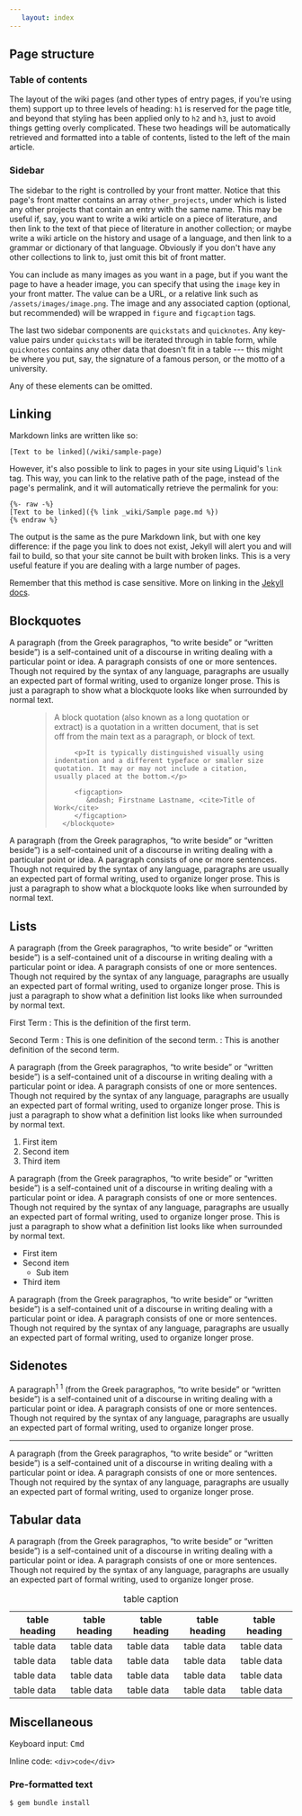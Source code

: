 ```yaml
---
   layout: index
---
```


## Page structure

### Table of contents

The layout of the wiki pages (and other types of entry pages, if you're using them) support up to three levels of heading: `h1` is reserved for the page title, and beyond that styling has been applied only to `h2` and `h3`, just to avoid things getting overly complicated. These two headings will be automatically retrieved and formatted into a table of contents, listed to the left of the main article.

### Sidebar

The sidebar to the right is controlled by your front matter. Notice that this page's front matter contains an array `other_projects`, under which is listed any other projects that contain an entry with the same name. This may be useful if, say, you want to write a wiki article on a piece of literature, and then link to the text of that piece of literature in another collection; or maybe write a wiki article on the history and usage of a language, and then link to a grammar or dictionary of that language. Obviously if you don't have any other collections to link to, just omit this bit of front matter.

You can include as many images as you want in a page, but if you want the page to have a header image, you can specify that using the `image` key in your front matter. The value can be a URL, or a relative link such as `/assets/images/image.png`. The image and any associated caption (optional, but recommended) will be wrapped in `figure` and `figcaption` tags.

The last two sidebar components are `quickstats` and `quicknotes`. Any key-value pairs under `quickstats` will be iterated through in table form, while `quicknotes` contains any other data that doesn't fit in a table --- this might be where you put, say, the signature of a famous person, or the motto of a university.

Any of these elements can be omitted.



## Linking

Markdown links are written like so:

```
[Text to be linked](/wiki/sample-page)
```

However, it's also possible to link to pages in your site using Liquid's `link` tag. This way, you can link to the relative path of the page, instead of the page's permalink, and it will automatically retrieve the permalink for you:

```
{%- raw -%}
[Text to be linked]({% link _wiki/Sample page.md %})
{% endraw %}
```

The output is the same as the pure Markdown link, but with one key difference: if the page you link to does not exist, Jekyll will alert you and will fail to build, so that your site cannot be built with broken links. This is a very useful feature if you are dealing with a large number of pages.

Remember that this method is case sensitive. More on linking in the [Jekyll docs](https://jekyllrb.com/docs/liquid/tags/).



## Blockquotes

A paragraph (from the Greek paragraphos, “to write beside” or “written beside”) is a self-contained unit of a discourse in writing dealing with a particular point or idea. A paragraph consists of one or more sentences. Though not required by the syntax of any language, paragraphs are usually an expected part of formal writing, used to organize longer prose. This is just a paragraph to show what a blockquote looks like when surrounded by normal text.

   <figure>
      <blockquote cite="http://">
         <p>A block quotation (also known as a long quotation or extract) is a quotation in a written document, that is set off from the main text as a paragraph, or block of text.</p>

         <p>It is typically distinguished visually using indentation and a different typeface or smaller size quotation. It may or may not include a citation, usually placed at the bottom.</p>

         <figcaption>
            &mdash; Firstname Lastname, <cite>Title of Work</cite>
         </figcaption>
      </blockquote>
   </figure>

A paragraph (from the Greek paragraphos, “to write beside” or “written beside”) is a self-contained unit of a discourse in writing dealing with a particular point or idea. A paragraph consists of one or more sentences. Though not required by the syntax of any language, paragraphs are usually an expected part of formal writing, used to organize longer prose. This is just a paragraph to show what a blockquote looks like when surrounded by normal text.



## Lists

A paragraph (from the Greek paragraphos, “to write beside” or “written beside”) is a self-contained unit of a discourse in writing dealing with a particular point or idea. A paragraph consists of one or more sentences. Though not required by the syntax of any language, paragraphs are usually an expected part of formal writing, used to organize longer prose. This is just a paragraph to show what a definition list looks like when surrounded by normal text.

First Term
: This is the definition of the first term.

Second Term
: This is one definition of the second term.
: This is another definition of the second term.

A paragraph (from the Greek paragraphos, “to write beside” or “written beside”) is a self-contained unit of a discourse in writing dealing with a particular point or idea. A paragraph consists of one or more sentences. Though not required by the syntax of any language, paragraphs are usually an expected part of formal writing, used to organize longer prose. This is just a paragraph to show what a definition list looks like when surrounded by normal text.

1. First item
2. Second item
3. Third item

A paragraph (from the Greek paragraphos, “to write beside” or “written beside”) is a self-contained unit of a discourse in writing dealing with a particular point or idea. A paragraph consists of one or more sentences. Though not required by the syntax of any language, paragraphs are usually an expected part of formal writing, used to organize longer prose. This is just a paragraph to show what a definition list looks like when surrounded by normal text.

- First item
- Second item
  - Sub item
- Third item

A paragraph (from the Greek paragraphos, “to write beside” or “written beside”) is a self-contained unit of a discourse in writing dealing with a particular point or idea. A paragraph consists of one or more sentences. Though not required by the syntax of any language, paragraphs are usually an expected part of formal writing, used to organize longer prose.



## Sidenotes

A paragraph<sup>1</sup> <span class="aside"><sup>1</sup> (from the Greek paragraphos, “to write beside” or “written beside”)</span> is a self-contained unit of a discourse in writing dealing with a particular point or idea. A paragraph consists of one or more sentences. Though not required by the syntax of any language, paragraphs are usually an expected part of formal writing, used to organize longer prose.

---

A paragraph (from the Greek paragraphos, “to write beside” or “written beside”) is a self-contained unit of a discourse in writing dealing with a particular point or idea. A paragraph consists of one or more sentences. Though not required by the syntax of any language, paragraphs are usually an expected part of formal writing, used to organize longer prose.



## Tabular data

A paragraph (from the Greek paragraphos, “to write beside” or “written beside”) is a self-contained unit of a discourse in writing dealing with a particular point or idea. A paragraph consists of one or more sentences. Though not required by the syntax of any language, paragraphs are usually an expected part of formal writing, used to organize longer prose.

   <table>
      <caption>table caption</caption>
      <thead>
         <tr>
            <th>table heading</th>
            <th>table heading</th>
            <th>table heading</th>
            <th>table heading</th>
            <th>table heading</th>
         </tr>
      </thead>
      <tbody>
         <tr>
            <td>table data</td>
            <td>table data</td>
            <td>table data</td>
            <td>table data</td>
            <td>table data</td>
         </tr>
         <tr>
            <td>table data</td>
            <td>table data</td>
            <td>table data</td>
            <td>table data</td>
            <td>table data</td>
         </tr>
         <tr>
            <td>table data</td>
            <td>table data</td>
            <td>table data</td>
            <td>table data</td>
            <td>table data</td>
         </tr>
         <tr>
            <td>table data</td>
            <td>table data</td>
            <td>table data</td>
            <td>table data</td>
            <td>table data</td>
         </tr>
      </tbody>
   </table>



## Miscellaneous

   <p>Keyboard input: <kbd>Cmd</kbd></p>
   <p>Inline code: <code>&lt;div&gt;code&lt;/div&gt;</code></p>

### Pre-formatted text

```
$ gem bundle install
```
